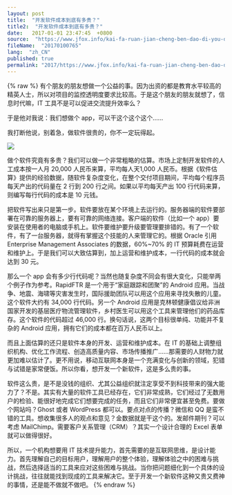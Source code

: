 ```yaml
---
layout: post
title:  "开发软件成本到底有多贵？"
title2:  "开发软件成本到底有多贵？"
date:   2017-01-01 23:47:45  +0800
source:  "https://www.jfox.info/kai-fa-ruan-jian-cheng-ben-dao-di-you-duo-gui.html"
fileName:  "20170100765"
lang:  "zh_CN"
published: true
permalink: "2017/https://www.jfox.info/kai-fa-ruan-jian-cheng-ben-dao-di-you-duo-gui.html"
---
```

{% raw %}
有个朋友的朋友想做一个公益的事。因为出资的都是教育水平较高的精英人士，所以对项目的监控透明度要求比较高。于是这个朋友的朋友就想了，信息时代嘛，IT 工具不是可以促进交流提升效率么？

于是他对我说：我们想做个 app，可以干这个这个这个……

我打断他说，别着急，做软件很贵的，你不一定玩得起。

![](f897e10.png)

做个软件究竟有多贵？我们可以做一个非常粗略的估算。市场上定制开发软件的人工成本按一人月 20,000 人民币来算，平均每人天1,000 人民币。根据《软件估算》提供的经验数据，随软件复杂度变化，在整个交付项目期间，平均每个程序员每天产出的代码量在 2 行到 200 行之间。如果以平均每天产出 100 行代码来算，则编写每行代码的成本是 10 元钱。

把软件写出来只是第一步。软件要放在某个环境上去运行的。服务器端的软件要部署在可靠的服务器上，要有可靠的网络连接。客户端的软件（比如一个 app）要安装在使用者的电脑或手机上。软件要维护要升级要管理要排错的。有了一个软件，有了一台服务器，就得有掌握这个技能的人来管理它的。根据 Oracle 引用 Enterprise Management Associates 的数据，60%~70% 的 IT 预算耗费在运营和维护上。于是我们可以大致估算到，加上运营和维护成本，一行代码的成本就会达到 30 元。

那么一个 app 会有多少行代码呢？当然也随复杂度不同会有很大变化，只能举两个例子作为参考。RapidFTR 是一个用于“家庭跟踪和团聚”的 Android 应用。当战争、地震、海啸等灾害发生时，国际援助团队可以用这个应用来寻找失散的儿童。这个软件大约有 34,000 行代码。另一个 Android 应用是克林顿健康倡议给非洲国家开发的基层医疗物流管理软件，乡村医生可以用这个工具来管理他们的药品库存。这个软件的代码超过 46,000 行。换句话说，这两个目标很单纯、功能并不复杂的 Android 应用，拥有它们的成本都在百万人民币以上。

而且上面估算的还只是软件本身的开发、运营和维护成本。在 IT 的基础上调整组织机构、优化工作流程、创造高质量内容、市场传播推广……那需要的人财物力就更加难以估计了。更不用说，移动互联网本身是一个充满变化与创新的领域，犯错与试错是家常便饭。所以你看，想开发一个新软件，这是多么贵的事。

软件这么贵，是不是没钱的组织、尤其公益组织就注定享受不到科技带来的强大能力了？不是。其实有大量的软件工具已经存在，它们非常成熟，它们经过了无数用户的检验、能很好地完成它们想要完成的任务，而且它们非常便宜甚至免费。要做个网站吗？Ghost 或者 WordPress 都可以。要点对点的传播？微信和 QQ 是蛮不错的工具。想收集很多人的观点和意见？金数据就是干这个的。发邮件期刊？可以考虑 MailChimp。需要客户关系管理（CRM）？其实一个设计合理的 Excel 表单就可以做得很好。

所以，一个机构想要用 IT 技术提升能力，首先需要的是互联网思维，是设计能力。首先理解自己的目标用户，理解用户的整个体验，理解体验之中的困难与挑战，然后选择适当的工具来应对这些困难与挑战。当你把问题细化到一个具体的设计挑战，往往就能找到现成的工具来解决它。至于开发一个新软件这种又贵又费神的事情，还是能不做就不做吧。
{% endraw %}